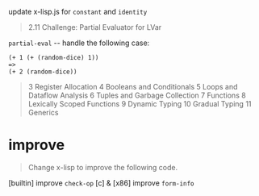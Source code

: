 update x-lisp.js for `constant` and `identity`
> 2.11 Challenge: Partial Evaluator for LVar

`partial-eval` -- handle the following case:

```
(+ 1 (+ (random-dice) 1))
=>
(+ 2 (random-dice))
```

> 3 Register Allocation
> 4 Booleans and Conditionals
> 5 Loops and Dataflow Analysis
> 6 Tuples and Garbage Collection
> 7 Functions
> 8 Lexically Scoped Functions
> 9 Dynamic Typing
> 10 Gradual Typing
> 11 Generics

# improve

> Change x-lisp to improve the following code.

[builtin] improve `check-op`
[c] & [x86] improve `form-info`
